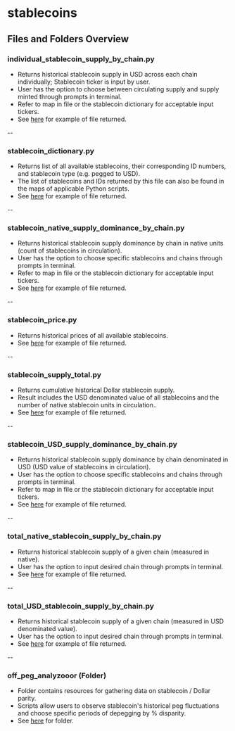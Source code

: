 # stablecoins

## Files and Folders Overview

### individual_stablecoin_supply_by_chain.py

- Returns historical stablecoin supply in USD across each chain individually; Stablecoin ticker is input by user.
- User has the option to choose between circulating supply and supply minted through prompts in terminal.
- Refer to map in file or the stablecoin dictionary for acceptable input tickers.
- See [here](https://github.com/check-sked/crypto_data_resources/blob/main/csv_examples/stablecoins/stablecoin_USDC_circulating_by_chain.csv) for example of file returned.

--

### stablecoin_dictionary.py

- Returns list of all available stablecoins, their corresponding ID numbers, and stablecoin type (e.g. pegged to USD).
- The list of stablecoins and IDs returned by this file can also be found in the maps of applicable Python scripts.
- See [here](https://github.com/check-sked/crypto_data_resources/blob/main/csv_examples/stablecoins/stablecoins.csv) for example of file returned.

--

### stablecoin_native_supply_dominance_by_chain.py

- Returns historical stablecoin supply dominance by chain in native units (count of stablecoins in circulation).
- User has the option to choose specific stablecoins and chains through prompts in terminal.
- Refer to map in file or the stablecoin dictionary for acceptable input tickers.
- See [here](https://github.com/check-sked/crypto_data_resources/blob/main/csv_examples/stablecoins/Optimism_USDC_NATIVE_supply_dominance.csv.csv) for example of file returned.

--

### stablecoin_price.py

- Returns historical prices of all available stablecoins.
- See [here](https://github.com/check-sked/crypto_data_resources/blob/main/csv_examples/stablecoins/stablecoin_prices.csv) for example of file returned.

--

### stablecoin_supply_total.py

- Returns cumulative historical Dollar stablecoin supply.
- Result includes the USD denominated value of all stablecoins and the number of native stablecoin units in circulation..
- See [here](https://github.com/check-sked/crypto_data_resources/blob/main/csv_examples/stablecoins/total_stablecoins_all_chains.csv) for example of file returned.

--

### stablecoin_USD_supply_dominance_by_chain.py

- Returns historical stablecoin supply dominance by chain denominated in USD (USD value of stablecoins in circulation).
- User has the option to choose specific stablecoins and chains through prompts in terminal.
- Refer to map in file or the stablecoin dictionary for acceptable input tickers.
- See [here](https://github.com/check-sked/crypto_data_resources/blob/main/csv_examples/stablecoins/Optimism_USDC_USD_supply_dominance.csv) for example of file returned.

--

### total_native_stablecoin_supply_by_chain.py

- Returns historical stablecoin supply of a given chain (measured in native).
- User has the option to input desired chain through prompts in terminal.
- See [here](https://github.com/check-sked/crypto_data_resources/blob/main/csv_examples/stablecoins/Ethereum_native_stablecoin_supply.csv) for example of file returned.

--

### total_USD_stablecoin_supply_by_chain.py

- Returns historical stablecoin supply of a given chain (measured in USD denominated value).
- User has the option to input desired chain through prompts in terminal.
- See [here](https://github.com/check-sked/crypto_data_resources/blob/main/csv_examples/stablecoins/Ethereum_USD_stablecoin_supply.csv) for example of file returned.

--

### off_peg_analyzooor (Folder)

- Folder contains resources for gathering data on stablecoin / Dollar parity.
- Scripts allow users to observe stablecoin's historical peg fluctuations and choose specific periods of depegging by % disparity.
- See [here](https://github.com/check-sked/crypto_data_resources/tree/main/stablecoins/off_peg_analyzooor) for folder.
